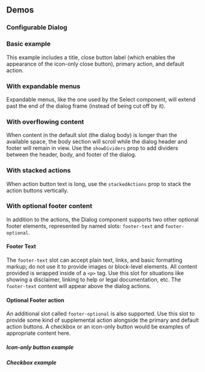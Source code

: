 <script setup>
import DialogBasic from '@/../component-demos/dialog/examples/DialogBasic.vue';
import ConfigurableDialog from '@/../component-demos/dialog/examples/ConfigurableDialog.vue';
import DialogWithSelect from '@/../component-demos/dialog/examples/DialogWithSelect.vue';
import DialogMaxContent from '@/../component-demos/dialog/examples/DialogMaxContent.vue';
import DialogStackedActions from '@/../component-demos/dialog/examples/DialogStackedActions.vue';
import DialogFooterText from '@/../component-demos/dialog/examples/DialogFooterText.vue';
import DialogFooterButton from '@/../component-demos/dialog/examples/DialogFooterButton.vue';
import DialogFooterCheckbox from '@/../component-demos/dialog/examples/DialogFooterCheckbox.vue';

const controlsConfig = [
	{ name: 'title', type: 'text', initial: 'Dialog title' },
	{ name: 'subtitle', type: 'text', initial: 'Dialog subtitle' },
	{ name: 'hideTitle', type: 'boolean' },
	{ name: 'closeButtonLabel', type: 'text', initial: 'Close' },
	{ name: 'showDividers', type: 'boolean' },
	{ name: 'stackedActions', type: 'boolean' },
	{ name: 'usePrimaryAction', type: 'boolean', initial: true },
	{ name: 'primaryActionLabel', type: 'text', initial: 'Save' },
	{ name: 'primaryActionType', type: 'radio', options: [ 'progressive', 'destructive' ] },
	{ name: 'primaryActionDisabled', type: 'boolean' },
	{ name: 'useDefaultAction', type: 'boolean', initial: true },
	{ name: 'defaultActionLabel', type: 'text', initial: 'Close dialog' },
	{ name: 'defaultActionDisabled', type: 'boolean' },
	{ name: 'optionalFooterText', type: 'boolean' },
	{ name: 'optionalFooterContent', type: 'radio', options: [ 'none', 'checkbox', 'button' ] },
	{
		name: 'default',
		type: 'slot',
		default: 'Simple dialogs are mainly for short messages, confirmations or alerts. Their content should aim to fill one or two lines.'
	},
];
</script>

## Demos

### Configurable Dialog
<cdx-demo-wrapper :controls-config="controlsConfig" :allow-link-styles="true">
<template v-slot:demo="{ propValues, slotValues }">
<configurable-dialog v-bind="propValues">
{{ slotValues.default }}
</configurable-dialog>
</template>
</cdx-demo-wrapper>

### Basic example
This example includes a title, close button label (which enables the appearance of the icon-only
close button), primary action, and default action.

<cdx-demo-wrapper>
<template v-slot:demo>
<dialog-basic />
</template>
<template v-slot:code>

<<< @/../component-demos/dialog/examples/DialogBasic.vue

</template>
</cdx-demo-wrapper>

### With expandable menus
Expandable menus, like the one used by the Select component, will extend past the end of the dialog
frame (instead of being cut off by it).

<cdx-demo-wrapper>
<template v-slot:demo>
<dialog-with-select />
</template>
<template v-slot:code>

<<< @/../component-demos/dialog/examples/DialogWithSelect.vue

</template>
</cdx-demo-wrapper>

### With overflowing content
When content in the default slot (the dialog body) is longer than the available space, the body
section will scroll while the dialog header and footer will remain in view. Use the `showDividers`
prop to add dividers between the header, body, and footer of the dialog.
<cdx-demo-wrapper>
<template v-slot:demo>
<dialog-max-content />
</template>
<template v-slot:code>

<<< @/../component-demos/dialog/examples/DialogMaxContent.vue

</template>
</cdx-demo-wrapper>

### With stacked actions
When action button text is long, use the `stackedActions` prop to stack the action buttons
vertically.
<cdx-demo-wrapper>
<template v-slot:demo>
<dialog-stacked-actions />
</template>
<template v-slot:code>

<<< @/../component-demos/dialog/examples/DialogStackedActions.vue

</template>
</cdx-demo-wrapper>

### With optional footer content
In addition to the actions, the Dialog component supports two other optional
footer elements, represented by named slots: `footer-text` and `footer-optional`.

#### Footer Text
The `footer-text` slot can accept plain text, links, and basic formatting
markup; do not use it to provide images or block-level elements. All content
provided is wrapped inside of a `<p>` tag. Use this slot for situations like
showing a disclaimer, linking to help or legal documentation, etc. The
`footer-text` content will appear above the dialog actions.

<cdx-demo-wrapper :allow-link-styles="true">
<template v-slot:demo>
<dialog-footer-text />
</template>
<template v-slot:code>

<<< @/../component-demos/dialog/examples/DialogFooterText.vue

</template>
</cdx-demo-wrapper>

#### Optional Footer action
An additional slot called `footer-optional` is also supported. Use this slot
to provide some kind of supplemental action alongside the primary and default
action buttons. A checkbox or an icon-only button would be examples of
appropriate content here.

##### Icon-only button example

<cdx-demo-wrapper>
<template v-slot:demo>
<dialog-footer-button />
</template>
<template v-slot:code>

<<< @/../component-demos/dialog/examples/DialogFooterButton.vue

</template>
</cdx-demo-wrapper>

##### Checkbox example

<cdx-demo-wrapper>
<template v-slot:demo>
<dialog-footer-checkbox />
</template>
<template v-slot:code>

<<< @/../component-demos/dialog/examples/DialogFooterCheckbox.vue

</template>
</cdx-demo-wrapper>

<style lang="less" scoped>
/* stylelint-disable selector-class-pattern */
:deep( .cdx-demo-wrapper__demo-pane .cdx-dialog h2 ) {
	margin: unset;
	border: unset;
	padding: unset;
}

:deep( .cdx-demo-wrapper__demo-pane .cdx-dialog p:first-child ) {
	margin-top: unset;
}

:deep( .cdx-demo-wrapper__demo-pane .cdx-dialog p:last-child ) {
	margin-bottom: unset;
}
/* stylelint-enable selector-class-pattern */
</style>
